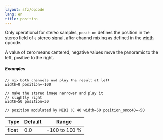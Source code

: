 ```yaml
---
layout: sfz/opcode
lang: en
title: position
---
```

Only operational for stereo samples, `position` defines the position in the stereo
field of a stereo signal, after channel mixing as defined in the [width](width)
opcode.

A value of zero means centered, negative values move the panoramic to the left,
positive to the right.

##### Examples

```
// mix both channels and play the result at left
width=0 position=-100

// make the stereo image narrower and play it
// slightly right
width=50 position=30

// position modulated by MIDI CC 40 width=50 position_oncc40=-50
```

| Type  | Default | Range         |
| ---   | ---     | ---           |
| float | 0.0     | -100 to 100 % |
